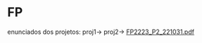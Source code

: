 # FP
enunciados dos projetos:
  proj1->
  proj2-> [FP2223_P2_221031.pdf](https://github.com/matildelopes/FP/files/13799564/FP2223_P2_221031.pdf)
